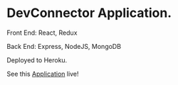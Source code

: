 # DevConnector Application.

Front End:
React, Redux

Back End: 
Express, NodeJS, MongoDB

Deployed to Heroku.


See this [Application](https://stanhekht-support-desk.herokuapp.com/) live!